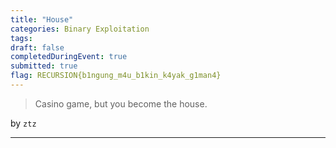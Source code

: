```yaml
---
title: "House"
categories: Binary Exploitation
tags: 
draft: false
completedDuringEvent: true
submitted: true
flag: RECURSION{b1ngung_m4u_b1kin_k4yak_g1man4}
---
```

> Casino game, but you become the house.

by `ztz`

---


